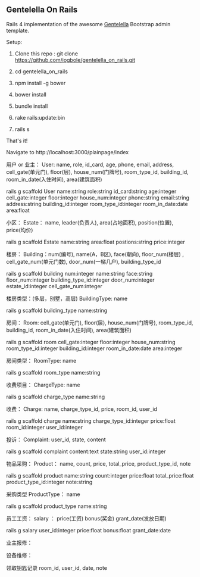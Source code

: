 **Gentelella On Rails**
---------------------------
Rails 4 implementation of the awesome [Gentelella](https://github.com/puikinsh/gentelella) Bootstrap admin template.

Setup:
 1. Clone this repo :  git clone
    https://github.com/iogbole/gentelella_on_rails.git

 2. cd gentelella_on_rails

 3. npm install -g bower

 4. bower install

 5. bundle install
 
 6. rake rails:update:bin
 
 7. rails s

That's it!

Navigate to   http://localhost:3000/plainpage/index


用户 or 业主：
User: name, role, id_card, age, phone, email, address, cell_gate(单元门), floor(层), house_num(门牌号), room_type_id, building_id, room_in_date(入住时间), area(建筑面积)

rails g scaffold User name:string role:string id_card:string age:integer cell_gate:integer floor:integer house_num:integer phone:string email:string address:string building_id:integer room_type_id:integer room_in_date:date area:float

小区：
  Estate： name, leader(负责人), area(占地面积), position(位置), price(均价)

rails g scaffold Estate name:string area:float postions:string price:integer

楼房：
  Building：num(编号), name(A，B区), face(朝向), floor_num(楼层) , cell_gate_num(单元门数), door_num(一梯几户), building_type_id

rails g scaffold building num:integer name:string face:string floor_num:integer building_type_id:integer door_num:integer estate_id:integer cell_gate_num:integer

楼房类型：(多层，别墅，高层)
  BuildingType: name

rails g scaffold building_type name:string

房间：
  Room: cell_gate(单元门), floor(层), house_num(门牌号), room_type_id, building_id, room_in_date(入住时间), area(建筑面积)

rails g scaffold room cell_gate:integer floor:integer house_num:string room_type_id:integer building_id:integer room_in_date:date area:integer

房间类型： 
  RoomType: name

rails g scaffold room_type name:string

收费项目：
  ChargeType: name

rails g scaffold charge_type name:string

收费：
  Charge: name, charge_type_id, price, room_id, user_id

rails g scaffold charge name:string charge_type_id:integer price:float room_id:integer user_id:integer

投诉：
  Complaint: user_id, state, content

rails g scaffold complaint content:text state:string user_id:integer

物品采购：
  Product： name, count, price, total_price, product_type_id, note

rails g scaffold product name:string count:integer price:float total_price:float product_type_id:integer note:string

采购类型
	ProductType： name

rails g scaffold product_type name:string

员工工资：
salary ： price(工资) bonus(奖金) grant_date(发放日期)

rails g salary user_id:integer price:float bonus:float grant_date:date


业主报修：

设备维修：

领取钥匙记录
room_id, user_id, date, note



